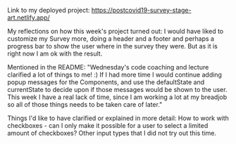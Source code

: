 Link to my deployed project: https://postcovid19-survey-stage-art.netlify.app/

My reflections on how this week's project turned out:
I would have liked to customize my Survey more, doing a header and a footer and perhaps a progress bar to show the user where in the survey they were. But as it is right now I am ok with the result. 

Mentioned in the README: 
"Wednesday's code coaching and lecture clarified a lot of things to me! :) If I had more time I would continue adding popup messages for the Components, and use the defaultState and currentState to decide upon if those messages would be shown to the user. This week I have a real lack of time, since I am working a lot at my breadjob so all of those things needs to be taken care of later."

Things I'd like to have clarified or explained in more detail:
How to work with checkboxes - can I only make it possible for a user to select a limited amount of checkboxes? 
Other input types that I did not try out this time. 